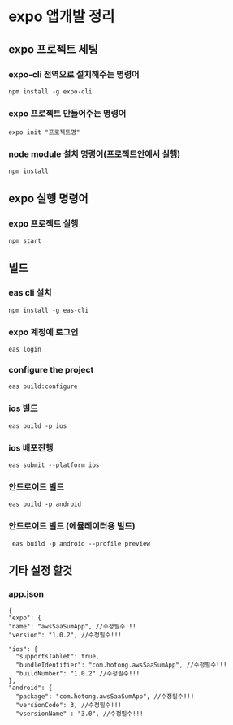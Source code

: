 # expo 앱개발 정리

## expo 프로젝트 세팅
### expo-cli 전역으로 설치해주는 명령어
    npm install -g expo-cli 

### expo 프로젝트 만들어주는 명령어
    expo init "프로젝트명"
    
### node module 설치 명령어(프로젝트안에서 실행)
    npm install

## expo 실행 명령어
### expo 프로젝트 실행
    npm start

## 빌드
### eas cli 설치
    npm install -g eas-cli
    
### expo 계정에 로그인
    eas login

### configure the project
    eas build:configure
    
### ios 빌드
    eas build -p ios

### ios 배포진행
    eas submit --platform ios 

### 안드로이드 빌드 
    eas build -p android

### 안드로이드 빌드 (에뮬레이터용 빌드)
     eas build -p android --profile preview

## 기타 설정 할것
### app.json
    {
    "expo": {
    "name": "awsSaaSumApp", //수정필수!!!
    "version": "1.0.2", //수정필수!!!

    "ios": {
      "supportsTablet": true,
      "bundleIdentifier": "com.hotong.awsSaaSumApp", //수정필수!!!
      "buildNumber": "1.0.2" //수정필수!!!
    },
    "android": {
      "package": "com.hotong.awsSaaSumApp", //수정필수!!!
      "versionCode": 3, //수정필수!!!
      "vsersionName" : "3.0", //수정필수!!!


